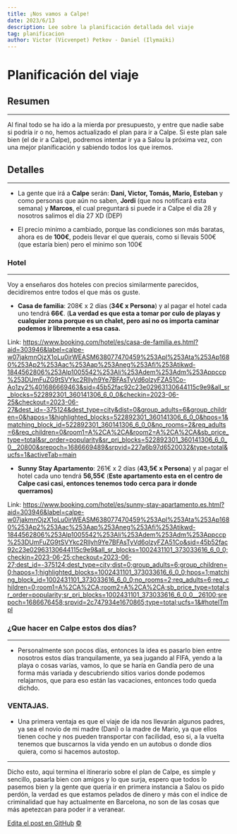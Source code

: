 ```yaml
---
title: ¡Nos vamos a Calpe!
date: 2023/6/13
description: Lee sobre la planificación detallada del viaje
tag: planificacion
author: Victor (Vicvenpet) Petkov - Daniel (Ilymaiki)
---
```


# Planificación del viaje

## Resumen
---

Al final todo se ha ido a la mierda por presupuesto, y entre que nadie sabe si podría ir o no, hemos actualizado el plan para ir a Calpe. Si este plan sale bien (el de ir a Calpe), podremos intentar ir ya a Salou la próxima vez, con una mejor planificación y sabiendo todos los que iremos.

## Detalles
---

- La gente que irá a **Calpe** serán: **Dani, Victor, Tomás, Mario, Esteban** y como personas que aún no saben, **Jordi** (que nos notificará esta semana) y **Marcos**, el cual preguntará si puede ir a Calpe el día 28 y nosotros salimos el día 27 XD (DEP)

- El precio minimo a cambiado, porque las condiciones son más baratas, ahora es de **100€**, podeis llevar el que querais, como si llevais 500€ (que estaría bien) pero el minimo son 100€

### Hotel
---

Voy a enseñaros dos hoteles con precios similarmente parecidos, decidiremos entre todos el que más os guste.

- **Casa de familia**: 208€ x 2 días (**34€ x Persona**) y al pagar el hotel cada uno tendrá **66€**.
(**La verdad es que esta a tomar por culo de playas y cualquier zona porque es un chalet, pero asi no os importa caminar podemos ir libremente a esa casa.**

Link: https://www.booking.com/hotel/es/casa-de-familia.es.html?aid=303946&label=calpe-w07jakmnOjzX1oLu0irWEASM638077470459%253Apl%253Ata%253Ap1680%253Ap2%253Aac%253Aap%253Aneg%253Afi%253Atikwd-1844562806%253Alp1005542%253Ali%253Adem%253Adm%253Appccp%253DUmFuZG9tSVYkc2RlIyh9Ye7BFAsTyVd6olzyFZA51Co-Ao1zy2%401686669463&sid=45b52fac92c23e02963130644115c9e9&all_sr_blocks=522892301_360141306_6_0_0&checkin=2023-06-25&checkout=2023-06-27&dest_id=-375124&dest_type=city&dist=0&group_adults=6&group_children=0&hapos=1&highlighted_blocks=522892301_360141306_6_0_0&hpos=1&matching_block_id=522892301_360141306_6_0_0&no_rooms=2&req_adults=6&req_children=0&room1=A%2CA%2CA&room2=A%2CA%2CA&sb_price_type=total&sr_order=popularity&sr_pri_blocks=522892301_360141306_6_0_0__20800&srepoch=1686669489&srpvid=227a6b97d6520032&type=total&ucfs=1&activeTab=main

- **Sunny Stay Apartamento**: 261€ x 2 días (**43,5€ x Persona**) y al pagar el hotel cada uno tendrá **56,55€**
(**Este apartamento esta en el centro de Calpe casi casi, entonces tenemos todo cerca para ir donde querramos)**

Link: https://www.booking.com/hotel/es/sunny-stay-apartamento.es.html?aid=303946&label=calpe-w07jakmnOjzX1oLu0irWEASM638077470459%253Apl%253Ata%253Ap1680%253Ap2%253Aac%253Aap%253Aneg%253Afi%253Atikwd-1844562806%253Alp1005542%253Ali%253Adem%253Adm%253Appccp%253DUmFuZG9tSVYkc2RlIyh9Ye7BFAsTyVd6olzyFZA51Co&sid=45b52fac92c23e02963130644115c9e9&all_sr_blocks=1002431101_373033616_6_0_0;checkin=2023-06-25;checkout=2023-06-27;dest_id=-375124;dest_type=city;dist=0;group_adults=6;group_children=0;hapos=1;highlighted_blocks=1002431101_373033616_6_0_0;hpos=1;matching_block_id=1002431101_373033616_6_0_0;no_rooms=2;req_adults=6;req_children=0;room1=A%2CA%2CA;room2=A%2CA%2CA;sb_price_type=total;sr_order=popularity;sr_pri_blocks=1002431101_373033616_6_0_0__26100;srepoch=1686676458;srpvid=2c747934e1670865;type=total;ucfs=1&#hotelTmpl

### ¿Que hacer en Calpe estos dos días?
---

- Personalmente son pocos días, entonces la idea es pasarlo bien entre nosotros estos días tranquilamente, ya sea jugando al FIFA, yendo a la playa o cosas varías, vamos, lo que se haría en Gandía pero de una forma más variada y descubriendo sitios varios donde podemos relajarnos, que para eso están las vacaciones, entonces todo queda dichdo.

### VENTAJAS.

- Una primera ventaja es que el viaje de ida nos llevarán algunos padres, ya sea el novio de mi madre (Dani) o la madre de Mario, ya que ellos tienen coche y nos pueden transportar con facilidad, eso si, a la vuelta tenemos que buscarnos la vida yendo en un autobus o donde dios quiera, como si hacemos autostop.

--- 

Dicho esto, aqui termina el itinerario sobre el plan de Calpe, es simple y sencillo, pasarla bien con amigos y lo que surja, espero que todos lo pasemos bien y la gente que quería ir en primera instancia a Salou os pido perdón, la verdad es que estamos pelados de dinero y más con el indice de criminalidad que hay actualmente en Barcelona, no son de las cosas que más apetezcan para poder ir a veranear. 



[Edita el post en GitHub](https://github.com/vicvenpet/itinerario/edit/master/pages/posts/pages2.md)
<a class="top-link hide" href="#copyright">©</a>
<a name="copyright"></a>

